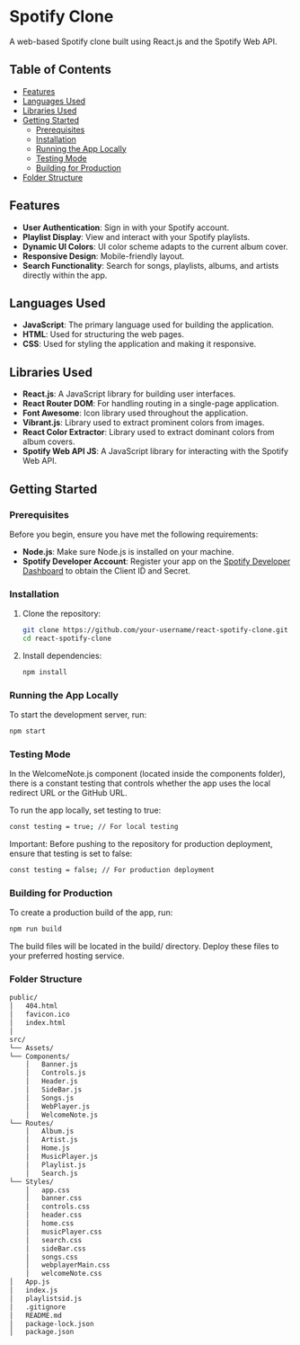 # Spotify Clone

A web-based Spotify clone built using React.js and the Spotify Web API.

## Table of Contents

- [Features](#features)
- [Languages Used](#languages-used)
- [Libraries Used](#libraries-used)
- [Getting Started](#getting-started)
  - [Prerequisites](#prerequisites)
  - [Installation](#installation)
  - [Running the App Locally](#running-the-app-locally)
  - [Testing Mode](#testing-mode)
  - [Building for Production](#building-for-production)
- [Folder Structure](#folder-structure)
## Features

- **User Authentication**: Sign in with your Spotify account.
- **Playlist Display**: View and interact with your Spotify playlists.
- **Dynamic UI Colors**: UI color scheme adapts to the current album cover.
- **Responsive Design**: Mobile-friendly layout.
- **Search Functionality**: Search for songs, playlists, albums, and artists directly within the app.

## Languages Used

- **JavaScript**: The primary language used for building the application.
- **HTML**: Used for structuring the web pages.
- **CSS**: Used for styling the application and making it responsive.

## Libraries Used

- **React.js**: A JavaScript library for building user interfaces.
- **React Router DOM**: For handling routing in a single-page application.
- **Font Awesome**: Icon library used throughout the application.
- **Vibrant.js**: Library used to extract prominent colors from images.
- **React Color Extractor**: Library used to extract dominant colors from album covers.
- **Spotify Web API JS**: A JavaScript library for interacting with the Spotify Web API.



## Getting Started

### Prerequisites

Before you begin, ensure you have met the following requirements:

- **Node.js**: Make sure Node.js is installed on your machine.
- **Spotify Developer Account**: Register your app on the [Spotify Developer Dashboard](https://developer.spotify.com/dashboard/) to obtain the Client ID and Secret.

### Installation

1. Clone the repository:

    ```bash
    git clone https://github.com/your-username/react-spotify-clone.git
    cd react-spotify-clone
    ```

2. Install dependencies:

    ```bash
    npm install
    ```

### Running the App Locally

To start the development server, run:

```bash
npm start 
```

### Testing Mode
In the WelcomeNote.js component (located inside the components folder), there is a constant testing that controls whether the app uses the local redirect URL or the GitHub URL.

To run the app locally, set testing to true:

```bash
const testing = true; // For local testing
```
Important: Before pushing to the repository for production deployment, ensure that testing is set to false:
```bash
const testing = false; // For production deployment
```

### Building for Production
To create a production build of the app, run:

```bash
npm run build
```
The build files will be located in the build/ directory. Deploy these files to your preferred hosting service.


### Folder Structure
```bash
public/
│   404.html
│   favicon.ico
│   index.html
│
src/
└── Assets/
└── Components/
    │   Banner.js
    │   Controls.js
    │   Header.js
    │   SideBar.js
    │   Songs.js
    │   WebPlayer.js
    │   WelcomeNote.js
└── Routes/
    │   Album.js
    │   Artist.js
    │   Home.js
    │   MusicPlayer.js
    │   Playlist.js
    │   Search.js
└── Styles/
    │   app.css
    │   banner.css
    │   controls.css
    │   header.css
    │   home.css
    │   musicPlayer.css
    │   search.css
    │   sideBar.css
    │   songs.css
    │   webplayerMain.css
    │   welcomeNote.css
│   App.js
│   index.js
│   playlistsid.js
│   .gitignore
│   README.md
│   package-lock.json
│   package.json

```
